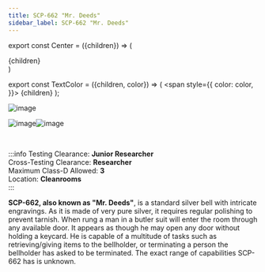 ```yaml
---
title: SCP-662 "Mr. Deeds"
sidebar_label: SCP-662 "Mr. Deeds"
---
```


export const Center = ({children}) => (
   <div
      style={{
         "textAlign": "center"
      }}>
      {children}
   </div>
)

export const TextColor = ({children, color}) => (
<span
style={{
      color: color,
    }}>
{children}
</span>
);

<div style={{textAlign: 'center'}}>

![image](../../images/SCP-662.png)

![image](../../images/ACS/LightMode/SCP-662LM.png#gh-light-mode-only)![image](../../images/ACS/DarkMode/SCP-662DM.png#gh-dark-mode-only)

</div>

<br />

:::info
Testing Clearance: <TextColor color="#735cff">**Junior Researcher**</TextColor> <br />
Cross-Testing Clearance: <TextColor color="#735cff">**Researcher**</TextColor> <br />
Maximum Class-D Allowed: <TextColor color="#FF6A00">**3**</TextColor> <br />
Location: <TextColor color="#3161c1">**Cleanrooms**</TextColor> <br />
:::


**SCP-662, also known as "Mr. Deeds"**, is a standard silver bell with intricate engravings. As it is made of very pure silver, it requires regular polishing to prevent tarnish. When rung a man in a butler suit will enter the room through any available door. It appears as though he may open any door without holding a keycard. He is capable of a multitude of tasks such as retrieving/giving items to the bellholder, or terminating a person the bellholder has asked to be terminated. The exact range of capabilities SCP-662 has is unknown.

